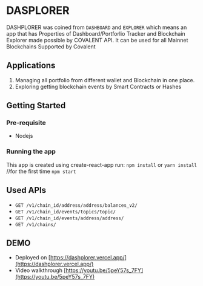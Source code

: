 # DASPLORER
DASHPLORER was coined from `DASHBOARD` and `EXPLORER` which means an app that has Properties of Dashboard/Portforlio Tracker and Blockchain Explorer made possible by COVALENT API. It can be used for all Mainnet Blockchains Supported by Covalent

## Applications
1. Managing all portfolio from different wallet and Blockchain in one place.
2. Exploring getting blockchain events by Smart Contracts or Hashes

## Getting Started

### Pre-requisite
- Nodejs

### Running the app

This app is created using create-react-app
run:
`npm install` or `yarn install` //for the first time
`npm start`

## Used APIs
- `GET /v1/chain_id/address/address/balances_v2/`
- `GET /v1/chain_id/events/topics/topic/`
- `GET /v1/chain_id/events/address/address/`
- `GET /v1/chains/`

## DEMO
- Deployed on [https://dashplorer.vercel.app/](https://dashplorer.vercel.app/)
-  Video walkthrough [https://youtu.be/5peY57s_7FY](https://youtu.be/5peY57s_7FY)